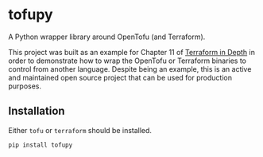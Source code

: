 # tofupy

A Python wrapper library around OpenTofu (and Terraform).

This project was built as an example for Chapter 11 of [Terraform in Depth](https://mng.bz/QR21) in order to demonstrate how to wrap the OpenTofu or Terraform binaries to control from another language. Despite being an example, this is an active and maintained open source project that can be used for production purposes.

## Installation

Either `tofu` or `terraform` should be installed.

```bash
pip install tofupy
```
